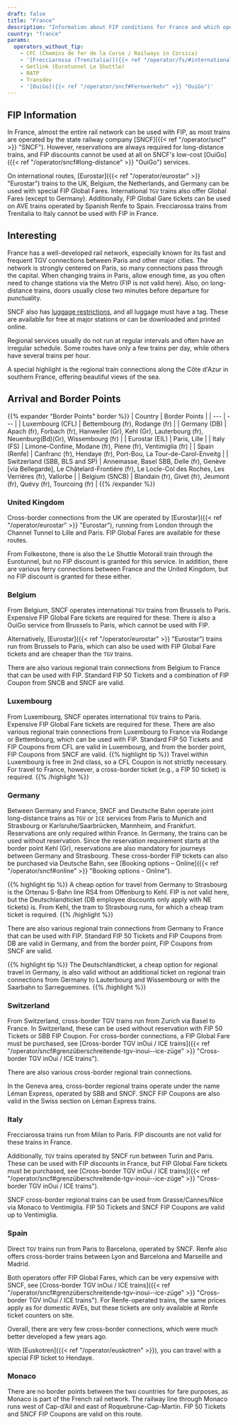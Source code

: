 ```yaml
---
draft: false
title: "France"
description: "Information about FIP conditions for France and which operators offer discounts."
country: "france"
params:
  operators_without_fip:
    - CFC (Chemins de fer de la Corse / Railways in Corsica)
    - '[Frecciarossa (Trenitalia)]({{< ref "/operator/fs/#international-frecciarossa-trains-to-paris" >}} "Frecciarossa (Trenitalia)")'
    - Getlink (Eurotunnel Le Shuttle)
    - RATP
    - Transdev
    - '[OuiGo]({{< ref "/operator/sncf#Fernverkehr" >}} "OuiGo")'
---
```


## FIP Information

In France, almost the entire rail network can be used with FIP, as most trains are operated by the state railway company [SNCF]({{< ref "/operator/sncf" >}} "SNCF"). However, reservations are always required for long-distance trains, and FIP discounts cannot be used at all on SNCF's low-cost [OuiGo]({{< ref "/operator/sncf#long-distance" >}} "OuiGo") services.

On international routes, [Eurostar]({{< ref "/operator/eurostar" >}} "Eurostar") trains to the UK, Belgium, the Netherlands, and Germany can be used with special FIP Global Fares. International `TGV` trains also offer Global Fares (except to Germany). Additionally, FIP Global Gare tickets can be used on AVE trains operated by Spanish Renfe to Spain. Frecciarossa trains from Trenitalia to Italy cannot be used with FIP in France.

## Interesting

France has a well-developed rail network, especially known for its fast and frequent TGV connections between Paris and other major cities. The network is strongly centered on Paris, so many connections pass through the capital. When changing trains in Paris, allow enough time, as you often need to change stations via the Metro (FIP is not valid here). Also, on long-distance trains, doors usually close two minutes before departure for punctuality.

SNCF also has [luggage restrictions](https://www.sncf-voyageurs.com/en/travel-with-us/in-france/tgv-inoui/your-luggage-and-lockers/), and all luggage must have a tag. These are available for free at major stations or can be downloaded and printed online.

Regional services usually do not run at regular intervals and often have an irregular schedule. Some routes have only a few trains per day, while others have several trains per hour.

A special highlight is the regional train connections along the Côte d'Azur in southern France, offering beautiful views of the sea.

## Arrival and Border Points

{{% expander "Border Points" border %}}
| Country | Border Points |
| --- | --- |
| Luxembourg (CFL) | Bettembourg (fr), Rodange (fr) |
| Germany (DB) | Apach (fr), Forbach (fr), Hanweiler (Gr), Kehl (Gr), Lauterbourg (fr), Neuenburg(Bd)(Gr), Wissembourg (fr) |
| Eurostar (EIL) | Paris, Lille |
| Italy (FS) | Limone-Confine, Modane (fr), Piene (fr), Ventimiglia (fr) |
| Spain (Renfe) | Canfranc (fr), Hendaye (fr), Port-Bou, La Tour-de-Carol-Enveitg |
| Switzerland (SBB, BLS and SP) | Annemasse, Basel SBB, Delle (fr), Genève [via Bellegarde], Le Châtelard-Frontière (fr), Le Locle-Col des Roches, Les Verrières (fr), Vallorbe |
| Belgium (SNCB) | Blandain (fr), Givet (fr), Jeumont (fr), Quévy (fr), Tourcoing (fr) |
{{% /expander %}}

### United Kingdom

Cross-border connections from the UK are operated by [Eurostar]({{< ref "/operator/eurostar" >}} "Eurostar"), running from London through the Channel Tunnel to Lille and Paris. FIP Global Fares are available for these routes.

From Folkestone, there is also the Le Shuttle Motorail train through the Eurotunnel, but no FIP discount is granted for this service. In addition, there are various ferry connections between France and the United Kingdom, but no FIP discount is granted for these either.

### Belgium

From Belgium, SNCF operates international `TGV` trains from Brussels to Paris. Expensive FIP Global Fare tickets are required for these. There is also a OuiGo service from Brussels to Paris, which cannot be used with FIP.

Alternatively, [Eurostar]({{< ref "/operator/eurostar" >}} "Eurostar") trains run from Brussels to Paris, which can also be used with FIP Global Fare tickets and are cheaper than the `TGV` trains.

There are also various regional train connections from Belgium to France that can be used with FIP. Standard FIP 50 Tickets and a combination of FIP Coupon from SNCB and SNCF are valid.

### Luxembourg

From Luxembourg, SNCF operates international `TGV` trains to Paris. Expensive FIP Global Fare tickets are required for these. There are also various regional train connections from Luxembourg to France via Rodange or Bettembourg, which can be used with FIP. Standard FIP 50 Tickets and FIP Coupons from CFL are valid in Luxembourg, and from the border point, FIP Coupons from SNCF are valid.
{{% highlight tip %}}
Travel within Luxembourg is free in 2nd class, so a CFL Coupon is not strictly necessary. For travel to France, however, a cross-border ticket (e.g., a FIP 50 ticket) is required.
{{% /highlight %}}

### Germany

Between Germany and France, SNCF and Deutsche Bahn operate joint long-distance trains as `TGV` or `ICE` services from Paris to Munich and Strasbourg or Karlsruhe/Saarbrücken, Mannheim, and Frankfurt. Reservations are only required within France. In Germany, the trains can be used without reservation. Since the reservation requirement starts at the border point Kehl (Gr), reservations are also mandatory for journeys between Germany and Strasbourg. These cross-border FIP tickets can also be purchased via Deutsche Bahn, see [Booking options – Online]({{< ref "/operator/sncf#online" >}} "Booking options - Online").

{{% highlight tip %}}
A cheap option for travel from Germany to Strasbourg is the Ortenau S-Bahn line RS4 from Offenburg to Kehl. FIP is not valid here, but the Deutschlandticket (DB employee discounts only apply with NE tickets) is. From Kehl, the tram to Strasbourg runs, for which a cheap tram ticket is required.
{{% /highlight %}}

There are also various regional train connections from Germany to France that can be used with FIP. Standard FIP 50 Tickets and FIP Coupons from DB are valid in Germany, and from the border point, FIP Coupons from SNCF are valid.

{{% highlight tip %}}
The Deutschlandticket, a cheap option for regional travel in Germany, is also valid without an additional ticket on regional train connections from Germany to Lauterbourg and Wissembourg or with the Saarbahn to Sarreguemines.
{{% /highlight %}}

### Switzerland

From Switzerland, cross-border TGV trains run from Zurich via Basel to France. In Switzerland, these can be used without reservation with FIP 50 Tickets or SBB FIP Coupon. For cross-border connections, a FIP Global Fare must be purchased, see [Cross-border TGV inOui / ICE trains]({{< ref "/operator/sncf#grenzüberschreitende-tgv-inoui--ice-züge" >}} "Cross-border TGV inOui / ICE trains").

There are also various cross-border regional train connections.

In the Geneva area, cross-border regional trains operate under the name Léman Express, operated by SBB and SNCF. SNCF FIP Coupons are also valid in the Swiss section on Léman Express trains.

### Italy

Frecciarossa trains run from Milan to Paris. FIP discounts are not valid for these trains in France.

Additionally, `TGV` trains operated by SNCF run between Turin and Paris. These can be used with FIP discounts in France, but FIP Global Fare tickets must be purchased, see [Cross-border TGV inOui / ICE trains]({{< ref "/operator/sncf#grenzüberschreitende-tgv-inoui--ice-züge" >}} "Cross-border TGV inOui / ICE trains").

SNCF cross-border regional trains can be used from Grasse/Cannes/Nice via Monaco to Ventimiglia. FIP 50 Tickets and SNCF FIP Coupons are valid up to Ventimiglia.

### Spain

Direct `TGV` trains run from Paris to Barcelona, operated by SNCF. Renfe also offers cross-border trains between Lyon and Barcelona and Marseille and Madrid.

Both operators offer FIP Global Fares, which can be very expensive with SNCF, see [Cross-border TGV inOui / ICE trains]({{< ref "/operator/sncf#grenzüberschreitende-tgv-inoui--ice-züge" >}} "Cross-border TGV inOui / ICE trains"). For Renfe-operated trains, the same prices apply as for domestic AVEs, but these tickets are only available at Renfe ticket counters on site.

Overall, there are very few cross-border connections, which were much better developed a few years ago.

With [Euskotren]({{< ref "/operator/euskotren" >}}), you can travel with a special FIP ticket to Hendaye.

### Monaco

There are no border points between the two countries for fare purposes, as Monaco is part of the French rail network. The railway line through Monaco runs west of Cap-d’Ail and east of Roquebrune-Cap-Martin. FIP 50 Tickets and SNCF FIP Coupons are valid on this route.
